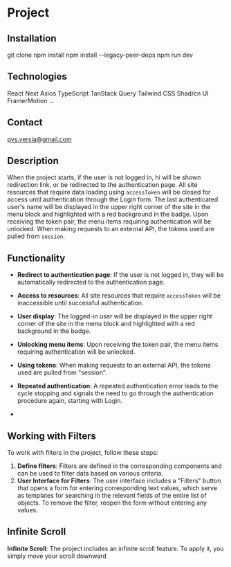# Project

## Installation

git clone <repository URL>
npm install
npm install --legacy-peer-deps
npm run dev

## Technologies

React
Next
Axios
TypeScript
TanStack Query
Tailwind CSS
Shad/cn UI
FramerMotion
...

## Contact

pvs.versia@gmail.com

## Description

When the project starts, if the user is not logged in, hi will be shown redirection link, or be redirected to the authentication page. All site resources that require data loading using `accessToken` will be closed for access until authentication through the Login
form. The last authenticated user's name will be displayed in the upper right corner of the site in the menu block and highlighted with
a red background in the badge. Upon receiving the token pair, the menu items requiring authentication will be unlocked.
When making requests to an external API, the tokens used are pulled from `session`.

## Functionality

- **Redirect to authentication page**: If the user is not logged in, they will be automatically redirected to the
  authentication page.
- **Access to resources**: All site resources that require `accessToken` will be inaccessible until successful
  authentication.
- **User display**: The logged-in user will be displayed in the upper right corner of the site in the menu block and
  highlighted with a red background in the badge.
- **Unlocking menu items**: Upon receiving the token pair, the menu items requiring authentication will be unlocked.
- **Using tokens**: When making requests to an external API, the tokens used are pulled from "session".

- **Repeated authentication**: A repeated authentication error leads to the cycle stopping and signals the need to go
  through the authentication procedure again, starting with Login.
-

## Working with Filters

To work with filters in the project, follow these steps:

1. **Define filters**: Filters are defined in the corresponding components and can be used to filter data based on
   various criteria.
2. **User Interface for Filters**: The user interface includes a "Filters" button that opens a form for entering
   corresponding text values, which serve as templates for searching in the relevant fields of the entire list of
   objects. To remove the filter, reopen the form without entering any values.

## Infinite Scroll

**Infinite Scroll**: The project includes an infinite scroll feature. To apply it, you simply move your scroll downward